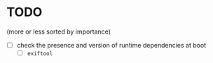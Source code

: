# TODO

(more or less sorted by importance)

- [ ] check the presence and version of runtime dependencies at boot
    - [ ] `exiftool`

